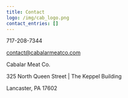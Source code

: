 ```yaml
---
title: Contact
logo: /img/cab_logo.png
contact_entries: []
---
```

717-208-7344



contact@cabalarmeatco.com



Cabalar Meat Co.

325 North Queen Street | The Keppel Building

Lancaster, PA 17602
